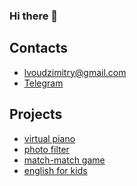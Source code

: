### Hi there 👋

## Contacts
  
  * [lvoudzimitry@gmail.com](mailto:lvoudzimitry@gmail.com)
  * [Telegram](https://t.me/d_lvou)

## Projects 

  * [virtual piano](https://rolling-scopes-school.github.io/dzimitry-lvou-JSFE2021Q1/virtual-piano/)
  * [photo filter](https://rolling-scopes-school.github.io/dzimitry-lvou-JSFE2021Q1/photo-filter/)
  * [match-match game](https://dzimitry-lvou-match-match-game.netlify.app/)
  * [english for kids](https://dzimitry-lvou-english-for-kids-base.netlify.app/)
  
<!--
**Dzimitry-Lvou/Dzimitry-Lvou** is a ✨ _special_ ✨ repository because its `README.md` (this file) appears on your GitHub profile.

Here are some ideas to get you started:

- 🔭 I’m currently working on ...
- 🌱 I’m currently learning ...
- 👯 I’m looking to collaborate on ...
- 🤔 I’m looking for help with ...
- 💬 Ask me about ...
- 📫 How to reach me: ...
- 😄 Pronouns: ...
- ⚡ Fun fact: ...
-->
